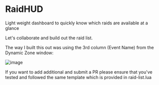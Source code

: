 # RaidHUD
Light weight dashboard to quickly know which raids are available at a glance

Let's collaborate and build out the raid list. 

The way I built this out was using the 3rd column (Event Name) from the Dynamic Zone window:

![image](https://github.com/hytiek/raidhud/assets/56261680/607e85b9-df82-4b6b-8762-7f6dac967f8d)

If you want to add additional and submit a PR please ensure that you've tested and followed the same template which is provided in raid-list.lua

